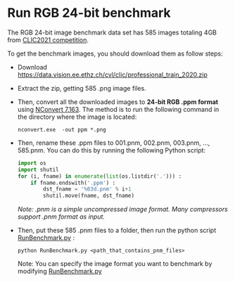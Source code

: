 # Run RGB 24-bit benchmark

The RGB 24-bit image benchmark data set has 585 images totaling 4GB from [CLIC2021 competition](https://clic.compression.cc/2021/tasks/index.html).

To get the benchmark images, you should download them as follow steps:

- Download  https://data.vision.ee.ethz.ch/cvl/clic/professional_train_2020.zip

- Extract the zip, getting 585 .png image files.

- Then, convert all the downloaded images to <b>24-bit RGB .ppm format</b> using <a href="https://www.xnview.com/en/nconvert/#downloads">NConvert 7.163</a>.
  The method is to run the following command in the directory where the image is located:
  
  ```
  nconvert.exe  -out ppm *.png
  ```
  
- Then, rename these .ppm files to 001.pnm, 002.pnm, 003.pnm, ..., 585.pnm.
  You can do this by running the following Python script:
  
  ```python
  import os
  import shutil
  for (i, fname) in enumerate(list(os.listdir('.'))) :
      if fname.endswith('.ppm') :
          dst_fname = '%03d.pnm' % i+1
          shutil.move(fname, dst_fname)
  ```
  
  <i>Note: .pnm is a simple uncompressed image format. Many compressors support .pnm format as input.</i> 
  
- Then, put these 585 .pnm files to a folder, then run the python script [RunBenchmark.py](./RunBenchmark.py) :
  
  ```
  python RunBenchmark.py <path_that_contains_pnm_files>
  ```
  Note: You can specify the image format you want to benchmark by modifying [RunBenchmark.py](./RunBenchmark.py)
